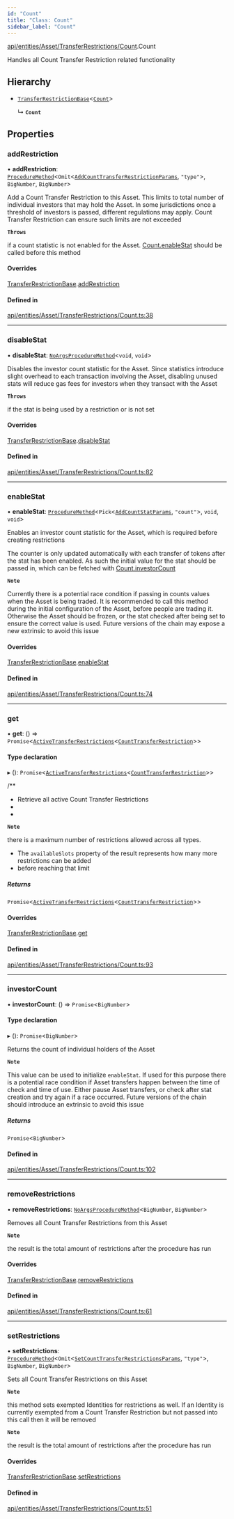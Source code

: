 ```yaml
---
id: "Count"
title: "Class: Count"
sidebar_label: "Count"
---
```


[api/entities/Asset/TransferRestrictions/Count](../../../../../../modules/API/Entities/Asset/TransferRestrictions/Count/Count.md).Count

Handles all Count Transfer Restriction related functionality

## Hierarchy

- [`TransferRestrictionBase`](../TransferRestrictionBase/TransferRestrictionBase.md)<[`Count`](../../../../../../enums/Types/TransferRestrictionType/TransferRestrictionType.md#count)\>

  ↳ **`Count`**

## Properties

### addRestriction

• **addRestriction**: [`ProcedureMethod`](../../../../../../interfaces/Types/ProcedureMethod/ProcedureMethod.md)<`Omit`<[`AddCountTransferRestrictionParams`](../../../../../../modules/API/Procedures/Types/Types.md#addcounttransferrestrictionparams), ``"type"``\>, `BigNumber`, `BigNumber`\>

Add a Count Transfer Restriction to this Asset. This limits to total number of individual
investors that may hold the Asset. In some jurisdictions once a threshold of investors is
passed, different regulations may apply. Count Transfer Restriction can ensure such limits are not exceeded

**`Throws`**

 if a count statistic is not enabled for the Asset. [Count.enableStat](Count.md#enablestat) should be called before this method

#### Overrides

[TransferRestrictionBase](../TransferRestrictionBase/TransferRestrictionBase.md).[addRestriction](../TransferRestrictionBase/TransferRestrictionBase.md#addrestriction)

#### Defined in

[api/entities/Asset/TransferRestrictions/Count.ts:38](https://github.com/PolymeshAssociation/polymesh-sdk/blob/31fdce23/src/api/entities/Asset/TransferRestrictions/Count.ts#L38)

___

### disableStat

• **disableStat**: [`NoArgsProcedureMethod`](../../../../../../interfaces/Types/NoArgsProcedureMethod/NoArgsProcedureMethod.md)<`void`, `void`\>

Disables the investor count statistic for the Asset. Since statistics introduce slight overhead to each transaction
involving the Asset, disabling unused stats will reduce gas fees for investors when they transact with the Asset

**`Throws`**

 if the stat is being used by a restriction or is not set

#### Overrides

[TransferRestrictionBase](../TransferRestrictionBase/TransferRestrictionBase.md).[disableStat](../TransferRestrictionBase/TransferRestrictionBase.md#disablestat)

#### Defined in

[api/entities/Asset/TransferRestrictions/Count.ts:82](https://github.com/PolymeshAssociation/polymesh-sdk/blob/31fdce23/src/api/entities/Asset/TransferRestrictions/Count.ts#L82)

___

### enableStat

• **enableStat**: [`ProcedureMethod`](../../../../../../interfaces/Types/ProcedureMethod/ProcedureMethod.md)<`Pick`<[`AddCountStatParams`](../../../../../../modules/API/Procedures/Types/Types.md#addcountstatparams), ``"count"``\>, `void`, `void`\>

Enables an investor count statistic for the Asset, which is required before creating restrictions

The counter is only updated automatically with each transfer of tokens after the stat has been enabled.
As such the initial value for the stat should be passed in, which can be fetched with [Count.investorCount](Count.md#investorcount)

**`Note`**

 Currently there is a potential race condition if passing in counts values when the Asset is being traded.
It is recommended to call this method during the initial configuration of the Asset, before people are trading it.
Otherwise the Asset should be frozen, or the stat checked after being set to ensure the correct value is used. Future
versions of the chain may expose a new extrinsic to avoid this issue

#### Overrides

[TransferRestrictionBase](../TransferRestrictionBase/TransferRestrictionBase.md).[enableStat](../TransferRestrictionBase/TransferRestrictionBase.md#enablestat)

#### Defined in

[api/entities/Asset/TransferRestrictions/Count.ts:74](https://github.com/PolymeshAssociation/polymesh-sdk/blob/31fdce23/src/api/entities/Asset/TransferRestrictions/Count.ts#L74)

___

### get

• **get**: () => `Promise`<[`ActiveTransferRestrictions`](../../../../../../interfaces/Types/ActiveTransferRestrictions/ActiveTransferRestrictions.md)<[`CountTransferRestriction`](../../../../../../interfaces/Types/CountTransferRestriction/CountTransferRestriction.md)\>\>

#### Type declaration

▸ (): `Promise`<[`ActiveTransferRestrictions`](../../../../../../interfaces/Types/ActiveTransferRestrictions/ActiveTransferRestrictions.md)<[`CountTransferRestriction`](../../../../../../interfaces/Types/CountTransferRestriction/CountTransferRestriction.md)\>\>

/**
 * Retrieve all active Count Transfer Restrictions
 *
 *

**`Note`**

 there is a maximum number of restrictions allowed across all types.
 *   The `availableSlots` property of the result represents how many more restrictions can be added
 *   before reaching that limit

##### Returns

`Promise`<[`ActiveTransferRestrictions`](../../../../../../interfaces/Types/ActiveTransferRestrictions/ActiveTransferRestrictions.md)<[`CountTransferRestriction`](../../../../../../interfaces/Types/CountTransferRestriction/CountTransferRestriction.md)\>\>

#### Overrides

[TransferRestrictionBase](../TransferRestrictionBase/TransferRestrictionBase.md).[get](../TransferRestrictionBase/TransferRestrictionBase.md#get)

#### Defined in

[api/entities/Asset/TransferRestrictions/Count.ts:93](https://github.com/PolymeshAssociation/polymesh-sdk/blob/31fdce23/src/api/entities/Asset/TransferRestrictions/Count.ts#L93)

___

### investorCount

• **investorCount**: () => `Promise`<`BigNumber`\>

#### Type declaration

▸ (): `Promise`<`BigNumber`\>

Returns the count of individual holders of the Asset

**`Note`**

 This value can be used to initialize `enableStat`. If used for this purpose there is a potential race condition
if Asset transfers happen between the time of check and time of use. Either pause Asset transfers, or check after stat
creation and try again if a race occurred. Future versions of the chain should introduce an extrinsic to avoid this issue

##### Returns

`Promise`<`BigNumber`\>

#### Defined in

[api/entities/Asset/TransferRestrictions/Count.ts:102](https://github.com/PolymeshAssociation/polymesh-sdk/blob/31fdce23/src/api/entities/Asset/TransferRestrictions/Count.ts#L102)

___

### removeRestrictions

• **removeRestrictions**: [`NoArgsProcedureMethod`](../../../../../../interfaces/Types/NoArgsProcedureMethod/NoArgsProcedureMethod.md)<`BigNumber`, `BigNumber`\>

Removes all Count Transfer Restrictions from this Asset

**`Note`**

 the result is the total amount of restrictions after the procedure has run

#### Overrides

[TransferRestrictionBase](../TransferRestrictionBase/TransferRestrictionBase.md).[removeRestrictions](../TransferRestrictionBase/TransferRestrictionBase.md#removerestrictions)

#### Defined in

[api/entities/Asset/TransferRestrictions/Count.ts:61](https://github.com/PolymeshAssociation/polymesh-sdk/blob/31fdce23/src/api/entities/Asset/TransferRestrictions/Count.ts#L61)

___

### setRestrictions

• **setRestrictions**: [`ProcedureMethod`](../../../../../../interfaces/Types/ProcedureMethod/ProcedureMethod.md)<`Omit`<[`SetCountTransferRestrictionsParams`](../../../../../../interfaces/API/Procedures/Types/SetCountTransferRestrictionsParams/SetCountTransferRestrictionsParams.md), ``"type"``\>, `BigNumber`, `BigNumber`\>

Sets all Count Transfer Restrictions on this Asset

**`Note`**

 this method sets exempted Identities for restrictions as well. If an Identity is currently exempted from a Count Transfer Restriction
but not passed into this call then it will be removed

**`Note`**

 the result is the total amount of restrictions after the procedure has run

#### Overrides

[TransferRestrictionBase](../TransferRestrictionBase/TransferRestrictionBase.md).[setRestrictions](../TransferRestrictionBase/TransferRestrictionBase.md#setrestrictions)

#### Defined in

[api/entities/Asset/TransferRestrictions/Count.ts:51](https://github.com/PolymeshAssociation/polymesh-sdk/blob/31fdce23/src/api/entities/Asset/TransferRestrictions/Count.ts#L51)
